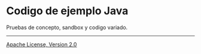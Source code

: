 # Codigo de ejemplo Java

Pruebas de concepto, sandbox y codigo variado.

---
[Apache License, Version 2.0](http://www.apache.org/licenses/LICENSE-2.0)




